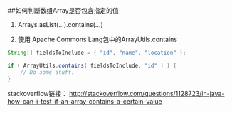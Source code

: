##如何判断数组Array是否包含指定的值

1. Arrays.asList(...).contains(...)

2. 使用 Apache Commons Lang包中的ArrayUtils.contains


```java
String[] fieldsToInclude = { "id", "name", "location" };

if ( ArrayUtils.contains( fieldsToInclude, "id" ) ) {
    // Do some stuff.
}
```

stackoverflow链接：
http://stackoverflow.com/questions/1128723/in-java-how-can-i-test-if-an-array-contains-a-certain-value